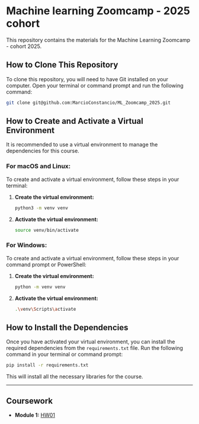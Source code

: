 # Machine learning Zoomcamp - 2025 cohort

This repository contains the materials for the Machine Learning Zoomcamp - cohort 2025.

## How to Clone This Repository

To clone this repository, you will need to have Git installed on your computer. Open your terminal or command prompt and run the following command:

```bash
git clone git@github.com:MarcioConstancio/ML_Zoomcamp_2025.git
```

## How to Create and Activate a Virtual Environment

It is recommended to use a virtual environment to manage the dependencies for this course.

### For macOS and Linux:

To create and activate a virtual environment, follow these steps in your terminal:

1.  **Create the virtual environment:**
    ```bash
    python3 -m venv venv
    ```

2.  **Activate the virtual environment:**
    ```bash
    source venv/bin/activate
    ```

### For Windows:

To create and activate a virtual environment, follow these steps in your command prompt or PowerShell:

1.  **Create the virtual environment:**
    ```bash
    python -m venv venv
    ```

2.  **Activate the virtual environment:**
    ```bash
    .\venv\Scripts\activate
    ```

## How to Install the Dependencies

Once you have activated your virtual environment, you can install the required dependencies from the `requirements.txt` file. Run the following command in your terminal or command prompt:

```bash
pip install -r requirements.txt
```

This will install all the necessary libraries for the course.

---

## Coursework

*   **Module 1:** [HW01](Module01/)
